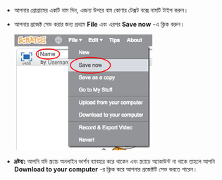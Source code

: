 + আপনার প্রোগ্রামের একটি নাম দিন, এজন্য উপরে বাম কোণার টেক্সট বক্সে নামটি টাইপ করুন।

+ আপনার প্রজেক্ট সেভ করার জন্য প্রথমে **File** এবং এরপর **Save now** -এ ক্লিক করুন।
    
    ![screenshot](images/save.png)

+ **দ্রষ্টব্য:** আপনি যদি স্ক্র্যাচ অনলাইন ভার্শন ব্যাবহার করে থাকেন এবং স্ক্র্যাচে অ্যাকাউন্ট না থাকে তাহলে আপনি **Download to your computer** -র ক্লিক করে আপনার প্রজেক্টটি সেভ করতে পারেন।